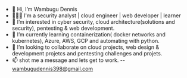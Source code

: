 - 👋 Hi, I’m Wambugu Dennis
- 👨🏾‍💻 I'm a security analyst | cloud engineer | web developer | learner
- 👀 I’m interested in cyber security, cloud architecture(solutions and security), pentesting & web development.
- 🌱 I’m currently learning containerization( docker networks and kubernetes), Azure, AWS, GCP and automating with python.
- 💞️ I’m looking to collaborate on cloud projects, web design & development projetcs and pentesting challenges and projets.
- 📫 shot me a message and lets get to work. -- wambugudennis398@gmail.com


